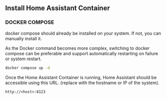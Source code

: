 ## Install Home Assistant Container

### DOCKER COMPOSE

docker compose should already be installed on your system. If not, you can manually install it.

As the Docker command becomes more complex, switching to docker compose can be preferable and support automatically restarting on failure or system restart.

```bash
docker compose up -d
```

Once the Home Assistant Container is running, Home Assistant should be accessible using this URL. (replace with the hostname or IP of the system).

```
http://<host>:8123 
```
